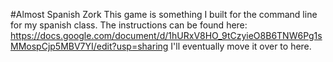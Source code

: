#Almost Spanish Zork
This game is something I built for the command line for my spanish class. 
The instructions can be found here:
https://docs.google.com/document/d/1hURxV8HO_9tCzyieO8B6TNW6Pg1sMMospCjp5MBV7YI/edit?usp=sharing
 I'll eventually move it over to here.
